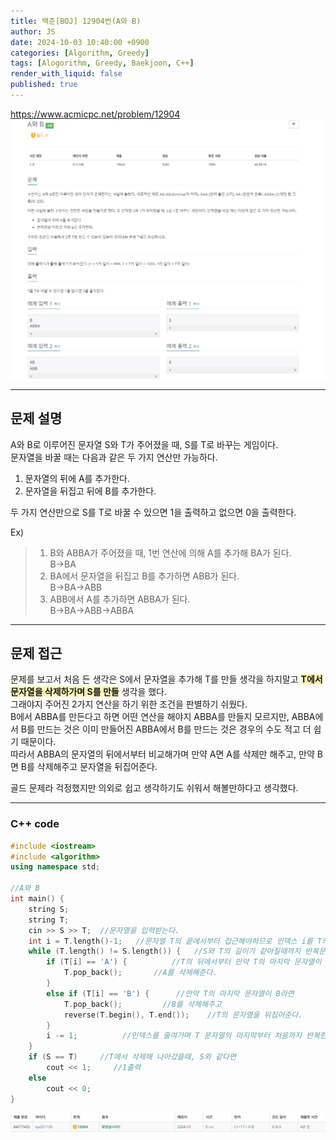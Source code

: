 ```yaml
---
title: 백준[BOJ] 12904번(A와 B)
author: JS
date: 2024-10-03 10:40:00 +0900
categories: [Algorithm, Greedy]
tags: [Alogorithm, Greedy, Baekjoon, C++]
render_with_liquid: false
published: true
---
```

<https://www.acmicpc.net/problem/12904>
![image](./assets/img/baekjoon/12904.png)

---------------------

## __문제 설명__
A와 B로 이루어진 문자열 S와 T가 주어졌을 때, S를 T로 바꾸는 게임이다.  
문자열을 바꿀 때는 다음과 같은 두 가지 연산만 가능하다.  
1. 문자열의 뒤에 A를 추가한다.
2. 문자열을 뒤집고 뒤에 B를 추가한다.  

두 가지 연산만으로 S를 T로 바꿀 수 있으면 1을 출력하고 없으면 0을 출력한다.    

Ex)
> 1. B와 ABBA가 주어졌을 때, 1번 연산에 의해 A를 추가해 BA가 된다.  
B->BA
> 2. BA에서 문자열을 뒤집고 B를 추가하면 ABB가 된다.  
B->BA->ABB
> 3. ABB에서 A를 추가하면 ABBA가 된다.  
B->BA->ABB->ABBA  

-------------------

## __문제 접근__
문제를 보고서 처음 든 생각은 S에서 문자열을 추가해 T를 만들 생각을 하지말고 <span style="background-color:#fff5b1">__T에서 문자열을 삭제하가며 S를 만들__</span> 생각을 했다.  
그래야지 주어진 2가지 연산을 하기 위한 조건을 판별하기 쉬웠다.  
B에서 ABBA를 만든다고 하면 어떤 연산을 해야지 ABBA를 만들지 모르지만, ABBA에서 B를 만드는 것은 이미 만들어진 ABBA에서 B를 만드는 것은 경우의 수도 적고 더 쉽기 때문이다.    
따라서 ABBA의 문자열의 뒤에서부터 비교해가며 만약 A면 A를 삭제만 해주고, 만약 B면 B를 삭제해주고 문자열을 뒤집어준다.  

골드 문제라 걱정했지만 의외로 쉽고 생각하기도 쉬워서 해볼만하다고 생각했다.  

--------------
### C++ code

```cpp
#include <iostream>
#include <algorithm>
using namespace std;

//A와 B
int main() {
	string S;
	string T;
	cin >> S >> T;  //문자열을 입력받는다.
	int i = T.length()-1;   //문자열 T의 끝에서부터 접근해야하므로 인덱스 i를 T의 문자열의 길이에서 1을 빼준다.
	while (T.length() != S.length()) {   //S와 T의 길이가 같아질때까지 반복문 돌기
		if (T[i] == 'A') {          //T의 뒤에서부터 만약 T의 마지막 문자열이 A라면
			T.pop_back();       //A를 삭제해준다.
		}
		else if (T[i] == 'B') {      //만약 T의 마지막 문자열이 B라면
			T.pop_back();         //B를 삭제해주고
			reverse(T.begin(), T.end());    //T의 문자열을 뒤집어준다.
		}
		i -= 1;          //인덱스를 줄여가며 T 문자열의 마지막부터 처음까지 반복한다.
	}
	if (S == T)     //T에서 삭제해 나아갔을때, S와 같다면
		cout << 1;     //1출력
	else
		cout << 0;
}
```
![img](./assets/img/baekjoon/12904-1.png)